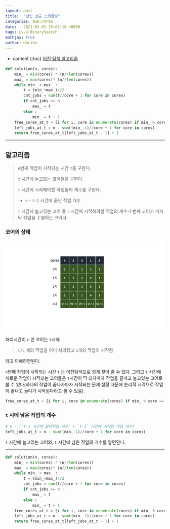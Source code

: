 ```yaml
---
layout: post
title:  "선입 선출 스케줄링"
categories: 프로그래머스
date:   2021-03-01 19:05:18 +0800
tags: Lv.4 BinarySearch
mathjax: true
author: Haribo
---
```


* content
{:toc}
[이진 탐색 알고리즘](https://gkalstn000.github.io/tag/#BinarySearch)


```python
def solution(n, cores):
    min_ = min(cores) * (n//len(cores))  
    max_ = max(cores)* (n//len(cores))  
    while min_ < max_ :
        t = (min_+max_)//2
        cnt_jobs = sum(t//core + 1 for core in cores)
        if cnt_jobs >= n :
            max_ = t
        else :
            min_ = t + 1
    free_cores_at_t = [i for i, core in enumerate(cores) if min_ % core == 0]
    left_jobs_at_t = n - sum((min_-1)//core + 1 for core in cores)
    return free_cores_at_t[left_jobs_at_t - 1] + 1
```

---









## 알고리즘

> `n`번째 작업이 시작되는 시간 `t`를 구한다.
>
> `t` 시간에 놀고있는 코어들을 구한다.
>
> `t` 시간에 시작해야할 작업들의 개수를 구한다.
>
> * `n` - `t-1` 시간에 끝난 작업 개수
>
> `t` 시간에 놀고있는 코어 중 `t` 시간에 시작해야할 적업의 개수-1 번째 코어가 마지막 작업을 수행하는 코어다.

### 코어의 상태

![](/images/core/core.png)

처리시간이 `c` 인 코어는 `t`시에

> `t/c` 개의 작업을 이미 처리했고  `1`개의 작업이 시작됨

라고 이해하면된다.  

 `n`번째 작업이 시작되는 시간 `t` 는 이진탐색으로 쉽게 찾아 줄 수 있다. 그리고 `t` 시간에 새로운 작업이 시작되는 코어들은 `t`시간이 딱 되자마자 작업을 끝내고 놀고있는 코어로 볼 수 있다(하나의 작업이 끝나자마자 시작되는 문제 설정 때문에 논리적 시각으로 작업이 끝나고 놀다가 시작된다라고 볼 수 있음).

```python
free_cores_at_t = [i for i, core in enumerate(cores) if min_ % core == 0]
```

### `t` 시에 남은 작업의 개수

```python
# n - ('t-1 시간에 끝낸작업 개수' + `t-1` 시간에 시작된 작업 개수)
left_jobs_at_t = n - sum((min_-1)//core + 1 for core in cores)
```

`t` 시간에 놀고있는 코어와, `t` 시간에 남은 작업의 개수를 알면된다.

---

```python
def solution(n, cores):
    min_ = min(cores) * (n//len(cores))  
    max_ = max(cores)* (n//len(cores))  
    while min_ < max_ :
        t = (min_+max_)//2
        cnt_jobs = sum(t//core + 1 for core in cores)
        if cnt_jobs >= n :
            max_ = t
        else :
            min_ = t + 1
    free_cores_at_t = [i for i, core in enumerate(cores) if min_ % core == 0]
    left_jobs_at_t = n - sum((min_-1)//core + 1 for core in cores)
    return free_cores_at_t[left_jobs_at_t - 1] + 1
```

